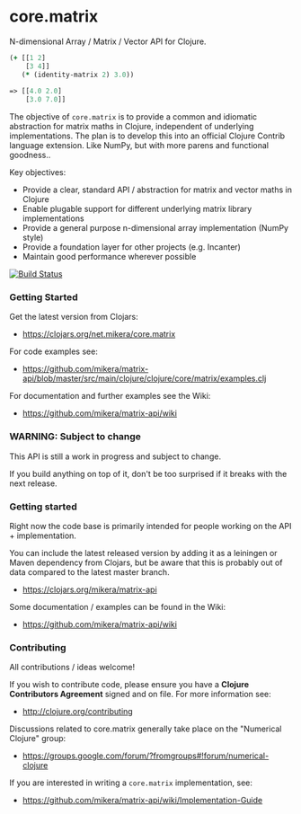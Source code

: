 core.matrix
===========

N-dimensional Array / Matrix / Vector API for Clojure.

```clojure
(+ [[1 2] 
    [3 4]] 
   (* (identity-matrix 2) 3.0))
   
=> [[4.0 2.0] 
    [3.0 7.0]]
```

The objective of `core.matrix` is to provide a common and idiomatic abstraction for matrix maths in Clojure, 
independent of underlying implementations. The plan is to develop this 
into an official Clojure Contrib language extension. Like NumPy, but with more parens and functional goodness..

Key objectives:

 - Provide a clear, standard API / abstraction for matrix and vector maths in Clojure
 - Enable plugable support for different underlying matrix library implementations
 - Provide a general purpose n-dimensional array implementation (NumPy style)
 - Provide a foundation layer for other projects (e.g. Incanter)
 - Maintain good performance wherever possible
 
[![Build Status](https://travis-ci.org/mikera/matrix-api.png?branch=master)](https://travis-ci.org/mikera/matrix-api)
 
### Getting Started

Get the latest version from Clojars:

 -  https://clojars.org/net.mikera/core.matrix

For code examples see:

 - https://github.com/mikera/matrix-api/blob/master/src/main/clojure/clojure/core/matrix/examples.clj
 
 For documentation and further examples see the Wiki:
 
 - https://github.com/mikera/matrix-api/wiki

### WARNING: Subject to change

This API is still a work in progress and subject to change.

If you build anything on top of it, don't be too surprised if it breaks with the next release.

### Getting started

Right now the code base is primarily intended for people working on the API + implementation.

You can include the latest released version by adding it as a leiningen or Maven dependency from Clojars, but be aware that this is probably out of data compared to the latest master branch.

 - https://clojars.org/mikera/matrix-api
 
Some documentation / examples can be found in the Wiki:
 
 - https://github.com/mikera/matrix-api/wiki


### Contributing

All contributions / ideas welcome!

If you wish to contribute code, please ensure you have a **Clojure Contributors Agreement** signed and on file. For more information see:

 - http://clojure.org/contributing

Discussions related to core.matrix generally take place on the "Numerical Clojure" group:

 - https://groups.google.com/forum/?fromgroups#!forum/numerical-clojure
 
 If you are interested in writing a `core.matrix` implementation, see:
 
 - https://github.com/mikera/matrix-api/wiki/Implementation-Guide
 
